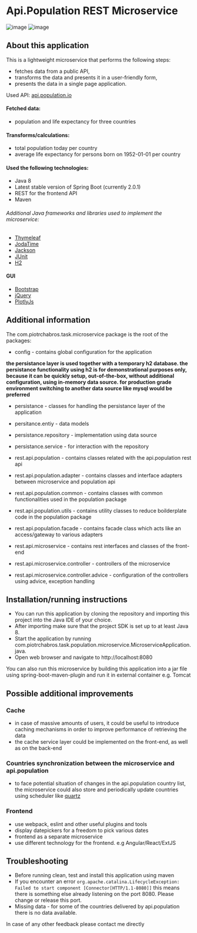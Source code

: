 # Api.Population REST Microservice 

![image](https://user-images.githubusercontent.com/29580834/39666092-51f4d33a-509e-11e8-8a2b-c44b12aa998a.png)
![image](https://user-images.githubusercontent.com/29580834/39666095-5b057f92-509e-11e8-9c36-2eb01ad394ba.png)

## About this application

This is a lightweight microservice that performs the following steps: 
* fetches data from a public API,
* transforms the data and presents it in a user-friendly form,
* presents the data in a single page application.

Used API: [api.population.io](http://api.population.io)

#### Fetched data:

- population and life expectancy for three countries

#### Transforms/calculations: 

- total population today per country
- average life expectancy for persons born on 1952-01-01 per country

#### Used the following technologies:
* Java 8
* Latest stable version of Spring Boot (currently 2.0.1)
* REST for the frontend API
* Maven

###### Additional Java frameworks and libraries used to implement the microservice:
 * [Thymeleaf](https://www.thymeleaf.org/)
 * [JodaTime](http://www.joda.org/joda-time/)
 * [Jackson](http://camel.apache.org/jackson-xml.html)
 * [JUnit](https://junit.org/junit5/)
 * [H2](http://www.h2database.com/html/main.html)

#### GUI

- [Bootstrap](https://getbootstrap.com/docs/3.3/css/)
- [jQuery](http://jquery.com/)
- [PlotlyJs](https://plot.ly/javascript/)
## Additional information

The com.piotrchabros.task.microservice package is the root of the packages:

- config - contains global configuration for the application

**the persistance layer is used together with a temporary h2 database. the persistance functionality using h2 is for demonstrational purposes only, because it can be quickly setup, out-of-the-box, without additional configuration, using in-memory data source. for production grade environment switching to another data source like mysql would be preferred**

- persistance - classes for handling the persistance layer of the application
- persitance.entiy - data models
- persistance.repository - implementation using data source 
- persistance.service - for interaction with the repository
 
- rest.api.population - contains classes related with the api.population rest api
- rest.api.population.adapter - contains classes and interface adapters between microservice and population api
- rest.api.population.common - contains classes with common functionalities used in the population package
- rest.api.population.utils - contains utility classes to reduce boilderplate code in the population package
- rest.api.population.facade - contains facade class which acts like an access/gateway to various adapters

- rest.api.microservice - contains rest interfaces and classes of the front-end
- rest.api.microservice.controller - controllers of the microservice
- rest.api.microservice.controller.advice - configuration of the controllers using advice, exception handling 



## Installation/running instructions

* You can run this application by cloning the repository and importing this project into the Java IDE of your choice.
* After importing make sure that the project SDK is set up to at least Java 8.
* Start the application by running com.piotrchabros.task.population.microservice.MicroserviceApplication.java.
* Open web browser and navigate to http://localhost:8080

You can also run this microservice by building this application into a jar file using spring-boot-maven-plugin and run it in external container e.g. Tomcat

## Possible additional improvements

### Cache
* in case of massive amounts of users, it could be useful to introduce caching mechanisms in order to improve performance of retrieving the data
* the cache service layer could be implemented on the front-end, as well as on the back-end

### Countries synchronization between the microservice and api.population
* to face potential situation of changes in the api.population country list, the microservice could also store and periodically update countries using scheduler like [quartz](http://www.quartz-scheduler.org/)


### Frontend
* use webpack, eslint and other useful plugins and tools
* display datepickers for a freedom to pick various dates
* frontend as a separate microservice
* use different technology for the frontend. e.g Angular/React/ExtJS

## Troubleshooting

* Before running clean, test and install this application using maven
* If you encounter an error `org.apache.catalina.LifecycleException: Failed to start component [Connector[HTTP/1.1-8080]]` this means there is something else already listening on the port 8080. Please change or release this port.
* Missing data - for some of the countries delivered by api.population there is no data available.

In case of any other feedback please contact me directly
